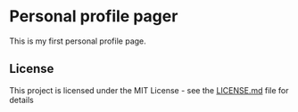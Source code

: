 # Personal profile pager

This is my first personal profile page.


## License

This project is licensed under the MIT License - see the [LICENSE.md](LICENSE.md) file for details


